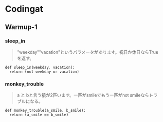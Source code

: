 # Codingat
## Warmup-1
### sleep_in
> "weekday""vacation"というパラメータがあります。祝日か休日ならTrueを返す。
```
def sleep_in(weekday, vacation):
  return (not weekday or vacation)
```


### monkey_trouble
> a と bと言う猿が2匹います。一匹がsmileでもう一匹がnot smileならトラブルになる。
```
def monkey_trouble(a_smile, b_smile):
  return (a_smile == b_smile)
```


